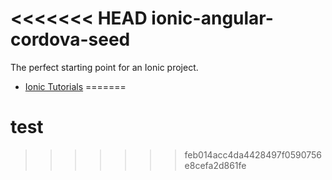 <<<<<<< HEAD
ionic-angular-cordova-seed
==========================

The perfect starting point for an Ionic project.

- [Ionic Tutorials](http://ionicframework.com/tutorials/)
=======
# test
>>>>>>> feb014acc4da4428497f0590756e8cefa2d861fe
